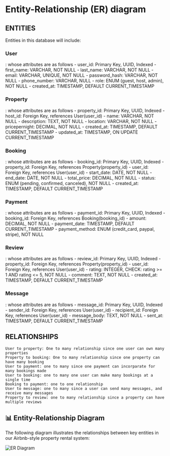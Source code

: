 # Entity-Relationship (ER) diagram
## ENTITIES
Entities in this database will include:
###  User
 : whose attributes are as follows
        - user_id: Primary Key, UUID, Indexed
        - first_name: VARCHAR, NOT NULL
        - last_name: VARCHAR, NOT NULL
        - email: VARCHAR, UNIQUE, NOT NULL
        - password_hash: VARCHAR, NOT NULL
        - phone_number: VARCHAR, NULL
        - role: ENUM (guest, host, admin), NOT NULL
        - created_at: TIMESTAMP, DEFAULT CURRENT_TIMESTAMP
### Property
 : whose attributes are as follows
        - property_id: Primary Key, UUID, Indexed
        - host_id: Foreign Key, references User(user_id)
        - name: VARCHAR, NOT NULL
        - description: TEXT, NOT NULL
        - location: VARCHAR, NOT NULL
        - pricepernight: DECIMAL, NOT NULL
        - created_at: TIMESTAMP, DEFAULT CURRENT_TIMESTAMP
        - updated_at: TIMESTAMP, ON UPDATE CURRENT_TIMESTAMP
### Booking
 : whose attributes are as follows
        - booking_id: Primary Key, UUID, Indexed
        - property_id: Foreign Key, references Property(property_id)
        - user_id: Foreign Key, references User(user_id)
        - start_date: DATE, NOT NULL
        - end_date: DATE, NOT NULL
        - total_price: DECIMAL, NOT NULL
        - status: ENUM (pending, confirmed, canceled), NOT NULL
        - created_at: TIMESTAMP, DEFAULT CURRENT_TIMESTAMP
### Payment
 : whose attributes are as follows
        - payment_id: Primary Key, UUID, Indexed
        - booking_id: Foreign Key, references Booking(booking_id)
        - amount: DECIMAL, NOT NULL
        - payment_date: TIMESTAMP, DEFAULT CURRENT_TIMESTAMP
        - payment_method: ENUM (credit_card, paypal, stripe), NOT NULL
### Review
  : whose attributes are as follows
        - review_id: Primary Key, UUID, Indexed
        - property_id: Foreign Key, references Property(property_id)
        - user_id: Foreign Key, references User(user_id)
        - rating: INTEGER, CHECK: rating >= 1 AND rating <= 5, NOT NULL
        - comment: TEXT, NOT NULL
        - created_at: TIMESTAMP, DEFAULT CURRENT_TIMESTAMP
### Message
 : whose attributes are as follows
        - message_id: Primary Key, UUID, Indexed
        - sender_id: Foreign Key, references User(user_id)
        - recipient_id: Foreign Key, references User(user_id)
        - message_body: TEXT, NOT NULL
        - sent_at: TIMESTAMP, DEFAULT CURRENT_TIMESTAMP


## RELATIONSHIPS
    User to property: One to many relationship since one user can own many properties
    Property to booking: One to many relationship since one property can have many booking
    User to payment: one to many since one payment can incorparate for many bookings made
    User to booking: one to many one user can make many bookings at a single time
    Booking to payment: one to one relationship
    User to message: one to many since a user can send many messages, and receive many messages
    Property to review: one to many relationship since a property can have multiple reviews


## 📊 Entity-Relationship Diagram

The following diagram illustrates the relationships between key entities in our Airbnb-style property rental system:

![ER Diagram](ERDairbnbdatabase.drawio)

